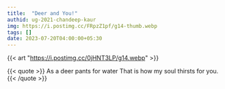 ```yaml
---
title:  "Deer and You!"
authid: ug-2021-chandeep-kaur
img: https://i.postimg.cc/FRpzZ1pf/g14-thumb.webp
tags: []
date: 2023-07-20T04:00:00+05:30
---
```



{{< art "https://i.postimg.cc/0jHNT3LP/g14.webp" >}}

{{< quote >}}
As a deer pants for water
That is how my soul thirsts for you.
{{< /quote >}}